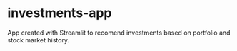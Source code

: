 # investments-app
 App created with Streamlit to recomend investments based on portfolio and stock market history.
